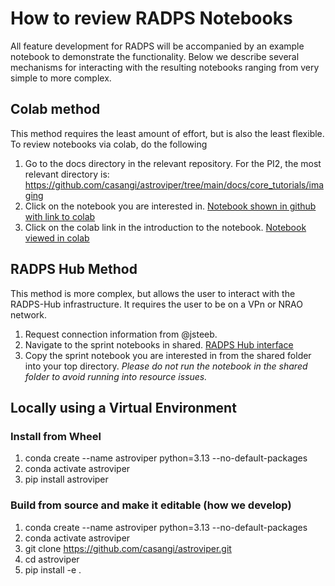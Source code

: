 # How to review RADPS Notebooks

All feature development for RADPS will be accompanied by an example notebook to demonstrate the functionality. Below we describe several mechanisms for interacting with the resulting notebooks ranging from very simple to more complex.

## Colab method

This method requires the least amount of effort, but is also the least flexible. To review notebooks via colab, do the following

1. Go to the docs directory in the relevant repository. For the PI2, the most relevant directory is:  https://github.com/casangi/astroviper/tree/main/docs/core_tutorials/imaging 
2. Click on the notebook you are interested in.
[Notebook shown in github with link to colab](notebook_example_github.png)
3. Click on the colab link in the introduction to the notebook.
[Notebook viewed in colab](notebook_sample_colab.png)

## RADPS Hub Method

This method is more complex, but allows the user to interact with the RADPS-Hub infrastructure. It requires the user to be on a VPn or NRAO network.

1. Request connection information from @jsteeb.
2. Navigate to the sprint notebooks in shared. [RADPS Hub interface](radps_hub_interface.png)
3. Copy the sprint notebook you are interested in from the shared folder into your top directory. *Please do not run the notebook in the shared folder to avoid running into resource issues.*

## Locally using a Virtual Environment

### Install from Wheel
1. conda create --name astroviper python=3.13 --no-default-packages
2. conda activate astroviper
3. pip install astroviper

### Build from source and make it editable (how we develop)
1. conda create --name astroviper python=3.13 --no-default-packages
2. conda activate astroviper
3. git clone https://github.com/casangi/astroviper.git
4. cd astroviper
5. pip install -e .


